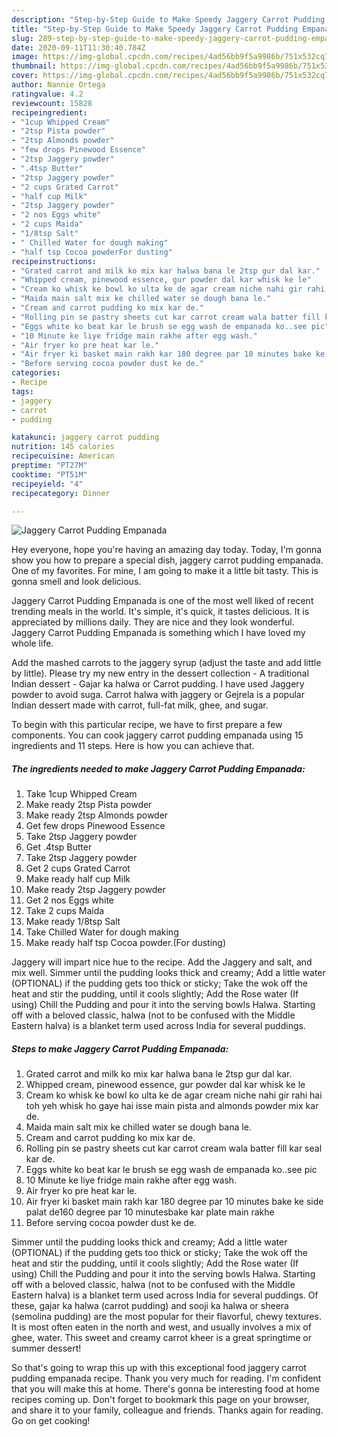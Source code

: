 ```yaml
---
description: "Step-by-Step Guide to Make Speedy Jaggery Carrot Pudding Empanada"
title: "Step-by-Step Guide to Make Speedy Jaggery Carrot Pudding Empanada"
slug: 289-step-by-step-guide-to-make-speedy-jaggery-carrot-pudding-empanada
date: 2020-09-11T11:30:40.784Z
image: https://img-global.cpcdn.com/recipes/4ad56bb9f5a9986b/751x532cq70/jaggery-carrot-pudding-empanada-recipe-main-photo.jpg
thumbnail: https://img-global.cpcdn.com/recipes/4ad56bb9f5a9986b/751x532cq70/jaggery-carrot-pudding-empanada-recipe-main-photo.jpg
cover: https://img-global.cpcdn.com/recipes/4ad56bb9f5a9986b/751x532cq70/jaggery-carrot-pudding-empanada-recipe-main-photo.jpg
author: Nannie Ortega
ratingvalue: 4.2
reviewcount: 15828
recipeingredient:
- "1cup Whipped Cream"
- "2tsp Pista powder"
- "2tsp Almonds powder"
- "few drops Pinewood Essence"
- "2tsp Jaggery powder"
- ".4tsp Butter"
- "2tsp Jaggery powder"
- "2 cups Grated Carrot"
- "half cup Milk"
- "2tsp Jaggery powder"
- "2 nos Eggs white"
- "2 cups Maida"
- "1/8tsp Salt"
- " Chilled Water for dough making"
- "half tsp Cocoa powderFor dusting"
recipeinstructions:
- "Grated carrot and milk ko mix kar halwa bana le 2tsp gur dal kar."
- "Whipped cream, pinewood essence, gur powder dal kar whisk ke le"
- "Cream ko whisk ke bowl ko ulta ke de agar cream niche nahi gir rahi hai toh yeh whisk ho gaye hai isse main pista and almonds powder mix kar de."
- "Maida main salt mix ke chilled water se dough bana le."
- "Cream and carrot pudding ko mix kar de."
- "Rolling pin se pastry sheets cut kar carrot cream wala batter fill kar seal kar de."
- "Eggs white ko beat kar le brush se egg wash de empanada ko..see pic"
- "10 Minute ke liye fridge main rakhe after egg wash."
- "Air fryer ko pre heat kar le."
- "Air fryer ki basket main rakh kar 180 degree par 10 minutes bake ke side palat de160 degree par 10 minutesbake kar plate main rakhe"
- "Before serving cocoa powder dust ke de."
categories:
- Recipe
tags:
- jaggery
- carrot
- pudding

katakunci: jaggery carrot pudding 
nutrition: 145 calories
recipecuisine: American
preptime: "PT27M"
cooktime: "PT51M"
recipeyield: "4"
recipecategory: Dinner

---
```



![Jaggery Carrot Pudding Empanada](https://img-global.cpcdn.com/recipes/4ad56bb9f5a9986b/751x532cq70/jaggery-carrot-pudding-empanada-recipe-main-photo.jpg)

Hey everyone, hope you're having an amazing day today. Today, I'm gonna show you how to prepare a special dish, jaggery carrot pudding empanada. One of my favorites. For mine, I am going to make it a little bit tasty. This is gonna smell and look delicious.

Jaggery Carrot Pudding Empanada is one of the most well liked of recent trending meals in the world. It's simple, it's quick, it tastes delicious. It is appreciated by millions daily. They are nice and they look wonderful. Jaggery Carrot Pudding Empanada is something which I have loved my whole life.

Add the mashed carrots to the jaggery syrup (adjust the taste and add little by little). Please try my new entry in the dessert collection - A traditional Indian dessert - Gajar ka halwa or Carrot pudding. I have used Jaggery powder to avoid suga. Carrot halwa with jaggery or Gejrela is a popular Indian dessert made with carrot, full-fat milk, ghee, and sugar.


To begin with this particular recipe, we have to first prepare a few components. You can cook jaggery carrot pudding empanada using 15 ingredients and 11 steps. Here is how you can achieve that.

<!--inarticleads1-->

##### The ingredients needed to make Jaggery Carrot Pudding Empanada:

1. Take 1cup Whipped Cream
1. Make ready 2tsp Pista powder
1. Make ready 2tsp Almonds powder
1. Get few drops Pinewood Essence
1. Take 2tsp Jaggery powder
1. Get .4tsp Butter
1. Take 2tsp Jaggery powder
1. Get 2 cups Grated Carrot
1. Make ready half cup Milk
1. Make ready 2tsp Jaggery powder
1. Get 2 nos Eggs white
1. Take 2 cups Maida
1. Make ready 1/8tsp Salt
1. Take  Chilled Water for dough making
1. Make ready half tsp Cocoa powder.(For dusting)


Jaggery will impart nice hue to the recipe. Add the Jaggery and salt, and mix well. Simmer until the pudding looks thick and creamy; Add a little water (OPTIONAL) if the pudding gets too thick or sticky; Take the wok off the heat and stir the pudding, until it cools slightly; Add the Rose water (If using) Chill the Pudding and pour it into the serving bowls Halwa. Starting off with a beloved classic, halwa (not to be confused with the Middle Eastern halva) is a blanket term used across India for several puddings. 

<!--inarticleads2-->

##### Steps to make Jaggery Carrot Pudding Empanada:

1. Grated carrot and milk ko mix kar halwa bana le 2tsp gur dal kar.
1. Whipped cream, pinewood essence, gur powder dal kar whisk ke le
1. Cream ko whisk ke bowl ko ulta ke de agar cream niche nahi gir rahi hai toh yeh whisk ho gaye hai isse main pista and almonds powder mix kar de.
1. Maida main salt mix ke chilled water se dough bana le.
1. Cream and carrot pudding ko mix kar de.
1. Rolling pin se pastry sheets cut kar carrot cream wala batter fill kar seal kar de.
1. Eggs white ko beat kar le brush se egg wash de empanada ko..see pic
1. 10 Minute ke liye fridge main rakhe after egg wash.
1. Air fryer ko pre heat kar le.
1. Air fryer ki basket main rakh kar 180 degree par 10 minutes bake ke side palat de160 degree par 10 minutesbake kar plate main rakhe
1. Before serving cocoa powder dust ke de.


Simmer until the pudding looks thick and creamy; Add a little water (OPTIONAL) if the pudding gets too thick or sticky; Take the wok off the heat and stir the pudding, until it cools slightly; Add the Rose water (If using) Chill the Pudding and pour it into the serving bowls Halwa. Starting off with a beloved classic, halwa (not to be confused with the Middle Eastern halva) is a blanket term used across India for several puddings. Of these, gajar ka halwa (carrot pudding) and sooji ka halwa or sheera (semolina pudding) are the most popular for their flavorful, chewy textures. It is most often eaten in the north and west, and usually involves a mix of ghee, water. This sweet and creamy carrot kheer is a great springtime or summer dessert! 

So that's going to wrap this up with this exceptional food jaggery carrot pudding empanada recipe. Thank you very much for reading. I'm confident that you will make this at home. There's gonna be interesting food at home recipes coming up. Don't forget to bookmark this page on your browser, and share it to your family, colleague and friends. Thanks again for reading. Go on get cooking!
